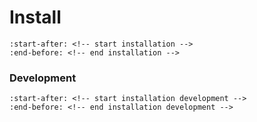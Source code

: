 # Install

```{include} ../../README.md
:start-after: <!-- start installation -->
:end-before: <!-- end installation -->
```

### Development

```{include} ../../README.md
:start-after: <!-- start installation development -->
:end-before: <!-- end installation development -->
```
